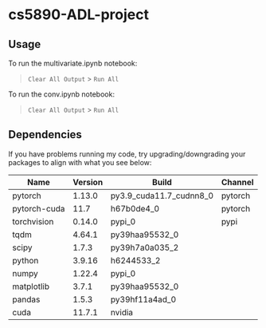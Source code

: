 # cs5890-ADL-project

## Usage

To run the multivariate.ipynb notebook:

> `Clear All Output` > `Run All`

To run the conv.ipynb notebook:

> `Clear All Output` > `Run All`

## Dependencies


If you have problems running my code, try upgrading/downgrading your packages to align with what you see below:

| Name         | Version | Build                   | Channel |
| ------------ | ------- | ----------------------- | ------- |
| pytorch      | 1.13.0  | py3.9_cuda11.7_cudnn8_0 | pytorch |
| pytorch-cuda | 11.7    | h67b0de4_0              | pytorch |
| torchvision  | 0.14.0  | pypi_0                  | pypi    |
| tqdm         | 4.64.1  | py39haa95532_0          |         |
| scipy        | 1.7.3   | py39h7a0a035_2          |         |
| python       | 3.9.16  | h6244533_2              |         |
| numpy        | 1.22.4  | pypi_0                  |         |
| matplotlib   | 3.7.1   | py39haa95532_0          |         |
| pandas       | 1.5.3   | py39hf11a4ad_0          |         |
| cuda         | 11.7.1  | nvidia                  |         |
